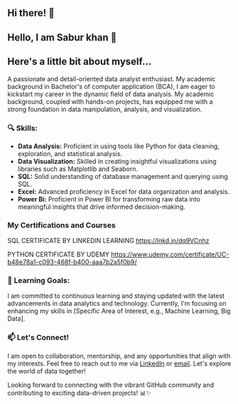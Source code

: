 ## Hi there! 👋

## Hello, I am Sabur khan 👋

## Here's a little bit about myself...

 A passionate and detail-oriented data analyst enthusiast. My academic background in Bachelor's of computer application (BCA), I am eager to kickstart my career in the dynamic field of data analysis. My academic background, coupled with hands-on projects, has equipped me with a strong foundation in data manipulation, analysis, and visualization.

### 🔍 Skills:
- **Data Analysis:** Proficient in using tools like Python for data cleaning, exploration, and statistical analysis.
- **Data Visualization:** Skilled in creating insightful visualizations using libraries such as Matplotlib and Seaborn.
- **SQL:** Solid understanding of database management and querying using SQL.
- **Excel:** Advanced proficiency in Excel for data organization and analysis.
- **Power Bi:** Proficient in Power BI for transforming raw data into meaningful insights that drive informed decision-making.


###  My Certifications and Courses
  
   SQL CERTIFICATE BY LINKEDIN LEARNING https://lnkd.in/dq9VCnhz 
   
   PYTHON CERTIFICATE BY UDEMY 
https://www.udemy.com/certificate/UC-b48e78a1-c093-468f-b400-aaa7b2a5f0b9/

### 🌱 Learning Goals:
I am committed to continuous learning and staying updated with the latest advancements in data analytics and technology. Currently, I'm focusing on enhancing my skills in [Specific Area of Interest, e.g., Machine Learning, Big Data].

### 📫 Let's Connect!
I am open to collaboration, mentorship, and any opportunities that align with my interests. Feel free to reach out to me via [LinkedIn](www.linkedin.com/in/sabur-khan)
 or [email](Saburkhan789123@gmail.com). Let's explore the world of data together!

Looking forward to connecting with the vibrant GitHub community and contributing to exciting data-driven projects! 📊✨

